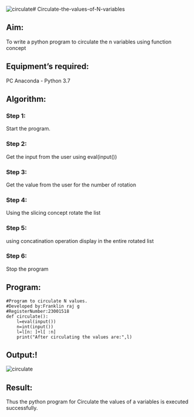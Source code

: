 ![circulate](https://github.com/franklinraj/Circulate-the-values-of-N-variables/assets/148993740/b69502a4-09fc-4a08-ae71-01ee9914b2c5)# Circulate-the-values-of-N-variables
## Aim:
To write a python program to circulate the n variables using function concept
## Equipment’s required:
PC
Anaconda - Python 3.7
## Algorithm: 
### Step 1: 
Start the program.
### Step 2: 
Get the input from the user using eval(input())
### Step 3: 
Get the value from the user for the number of rotation
### Step 4: 
Using the slicing concept rotate the list

### Step 5: 
using concatination operation display in the entire rotated list
### Step 6: 
Stop the program
## Program:
```
#Program to circulate N values.
#Developed by:Franklin raj g 
#RegisterNumber:23001518
def circulate():
    l=eval(input())
    n=int(input())
    l=l[n: ]+l[ :n]
    print("After circulating the values are:",l)
 ```     
                 
## Output:!
![circulate](https://github.com/franklinraj/Circulate-the-values-of-N-variables/assets/148993740/1bd31c2b-f100-4904-a2ab-61691b405a77)

## Result:
Thus the python program for Circulate the values of a variables is executed successfully.
